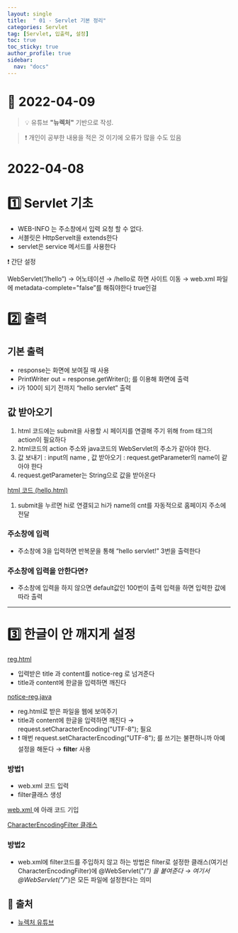 ```yaml
---
layout: single
title:  " 01 - Servlet 기본 정리"
categories: Servlet
tag: [Servlet, 입출력, 설정]
toc: true
toc_sticky: true
author_profile: true
sidebar:
  nav: "docs"
---
```


# 🎲 2022-04-09

<!--Quote-->
> 💡 유튜브 **"뉴렉처"** 기반으로 작성.

> ❗ 개인이 공부한 내용을 적은 것 이기에 오류가 많을 수도 있음


# 2022-04-08

# 1️⃣ Servlet 기초

- WEB-INFO 는 주소창에서 입력 요청 할 수 없다.
- 서블릿은 HttpServelt을 extends한다
- servlet은 service 메서드를 사용한다

❗ 간단 설정

WebServlet(”/hello”) → 어노테이션 → /hello로 하면 사이트 이동 → web.xml 파일에 metadata-complete="false”를 해줘야한다 true인걸



# 2️⃣ 출력

## 기본 출력

<script src="https://gist.github.com/kimyeong96/c5ef8d281471ee08f4c72eff248bfe87.js"></script>

- response는 화면에 보여질 때 사용
- PrintWriter out = response.getWriter(); 를 이용해 화면에 출력
- i가 100이 되기 전까지 “hello servlet” 출력

## 값 받아오기

1. html 코드에는 submit을 사용할 시 페이지를 연결해 주기 위해 from 태그의 action이 필요하다
2. html코드의 action 주소와 java코드의 WebServlet의 주소가 같아야 한다.
3. 값 보내기 : input의 name  , 값 받아오기 : request.getParameter의 name이 같아야 한다
4. request.getParameter는 String으로 값을 받아온다

<u>html 코드 (hello.html)</u>

<script src="https://gist.github.com/kimyeong96/a0a0e5fbc3ec292dd893f8988f7db5c2.js"></script>

1. submit을 누르면 hi로 연결되고 hi가 name의 cnt를 자동적으로 홈페이지 주소에 전달

### 주소창에 입력

<script src="https://gist.github.com/kimyeong96/44026888c7b614a9c4e2b12aa69713d0.js"></script>

- 주소창에 3을 입력하면 반복문을 통해 “hello servlet!” 3번을 출력한다

### 주소창에 입력을 안한다면?

<script src="https://gist.github.com/kimyeong96/ac681556bf24e484fd275663569cc3ef.js"></script>

- 주소창에 입력을 하지 않으면 default값인 100번이 출력 입력을 하면 입력한 값에 따라 출력

---

# 3️⃣ 한글이 안 깨지게 설정

<u>reg.html</u>

<script src="https://gist.github.com/kimyeong96/d9af505e37ebacd1eae0967cea3cd6f4.js"></script>

- 입력받은 title 과 content를 notice-reg 로 넘겨준다
- title과 content에 한글을 입력하면 깨진다

<u>notice-reg.java</u>

<script src="https://gist.github.com/kimyeong96/a7568fa2e2eff73213f2170d3494ceaf.js"></script>

- reg.html로 받은 파일을 웹에 보여주기
- title과 content에 한글을 입력하면 깨진다 → request.setCharacterEncoding("UTF-8"); 필요
- ❗ 매번 request.setCharacterEncoding("UTF-8"); 를 쓰기는 불편하니까 아예 설정을 해둔다 → **filte**r 사용

### 방법1

- web.xml 코드 입력
- filter클래스 생성

<u>web.xml </u>에 아래 코드 기입

<script src="https://gist.github.com/kimyeong96/ca3537d11d12f12612e55ec98992159f.js"></script>

<u>CharacterEncodingFilter 클래스</u>

<script src="https://gist.github.com/kimyeong96/9d476f7aa52d39a2daee7056d9518ce0.js"></script>

### 방법2

- web.xml에 filter코드를 주입하지 않고 하는 방법은 filter로 설정한 클래스(여기선 CharacterEncodingFilter)에 @WebServlet("/*") 을 붙여준다 → 여기서 @WebServlet("/*")은 모든 파일에 설정한다는 의미


## 📑 출처

 * [뉴렉처 유튜브](https://www.youtube.com/channel/UC5-ixpj8DioZqmrasj6Ihpw)
